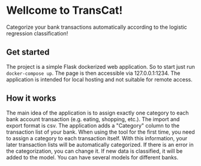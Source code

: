 # Wellcome to TransCat!
Categorize your bank transactions automatically according to the logistic regression classification!
## Get started
The project is a simple Flask dockerized web application. So to start just run `docker-compose up`.
The page is then accessible via 127.0.0.1:1234.
The application is intended for local hosting and not suitable for remote access.
## How it works
The main idea of the application is to assign exactly one category to each bank account transaction (e.g. eating, shopping, etc.). 
The import and export format is csv. 
The application adds a "Category" column to the transaction list of your bank.
When using the tool for the first time, you need to assign a category to each transaction itself. With this information, your later transaction lists will be automatically categorized. If there is an error in the categorization, you can change it. If new data is classified, it will be added to the model. 
You can have several models for different banks.
